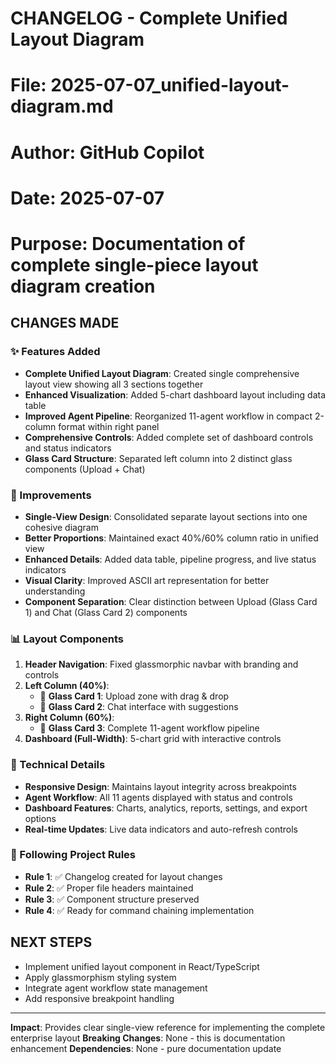 # CHANGELOG - Complete Unified Layout Diagram
# File: 2025-07-07_unified-layout-diagram.md
# Author: GitHub Copilot
# Date: 2025-07-07
# Purpose: Documentation of complete single-piece layout diagram creation

## CHANGES MADE

### ✨ Features Added
- **Complete Unified Layout Diagram**: Created single comprehensive layout view showing all 3 sections together
- **Enhanced Visualization**: Added 5-chart dashboard layout including data table
- **Improved Agent Pipeline**: Reorganized 11-agent workflow in compact 2-column format within right panel
- **Comprehensive Controls**: Added complete set of dashboard controls and status indicators
- **Glass Card Structure**: Separated left column into 2 distinct glass components (Upload + Chat)

### 🔧 Improvements
- **Single-View Design**: Consolidated separate layout sections into one cohesive diagram
- **Better Proportions**: Maintained exact 40%/60% column ratio in unified view
- **Enhanced Details**: Added data table, pipeline progress, and live status indicators
- **Visual Clarity**: Improved ASCII art representation for better understanding
- **Component Separation**: Clear distinction between Upload (Glass Card 1) and Chat (Glass Card 2) components

### 📊 Layout Components
1. **Header Navigation**: Fixed glassmorphic navbar with branding and controls
2. **Left Column (40%)**: 
   - 🔹 **Glass Card 1**: Upload zone with drag & drop
   - 🔹 **Glass Card 2**: Chat interface with suggestions
3. **Right Column (60%)**: 
   - 🔹 **Glass Card 3**: Complete 11-agent workflow pipeline
4. **Dashboard (Full-Width)**: 5-chart grid with interactive controls

### 🎯 Technical Details
- **Responsive Design**: Maintains layout integrity across breakpoints
- **Agent Workflow**: All 11 agents displayed with status and controls
- **Dashboard Features**: Charts, analytics, reports, settings, and export options
- **Real-time Updates**: Live data indicators and auto-refresh controls

### 📝 Following Project Rules
- **Rule 1**: ✅ Changelog created for layout changes
- **Rule 2**: ✅ Proper file headers maintained
- **Rule 3**: ✅ Component structure preserved
- **Rule 4**: ✅ Ready for command chaining implementation

## NEXT STEPS
- Implement unified layout component in React/TypeScript
- Apply glassmorphism styling system
- Integrate agent workflow state management
- Add responsive breakpoint handling

---
**Impact**: Provides clear single-view reference for implementing the complete enterprise layout
**Breaking Changes**: None - this is documentation enhancement
**Dependencies**: None - pure documentation update
